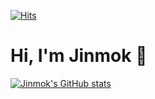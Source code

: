[![Hits](https://hits.seeyoufarm.com/api/count/incr/badge.svg?url=https%3A%2F%2Fgithub.com%2FChoJinmok&count_bg=%23161B22&title_bg=%23161B22&icon=github.svg&icon_color=%23E7E7E7&title=GitHub&edge_flat=false)](https://github.com/ChoJinmok)
# Hi, I'm Jinmok 👋
[![Jinmok's GitHub stats](https://github-readme-stats.vercel.app/api?username=ChoJinmok&show_icons=true&theme=dark)](https://github.com/ChoJinmok)
